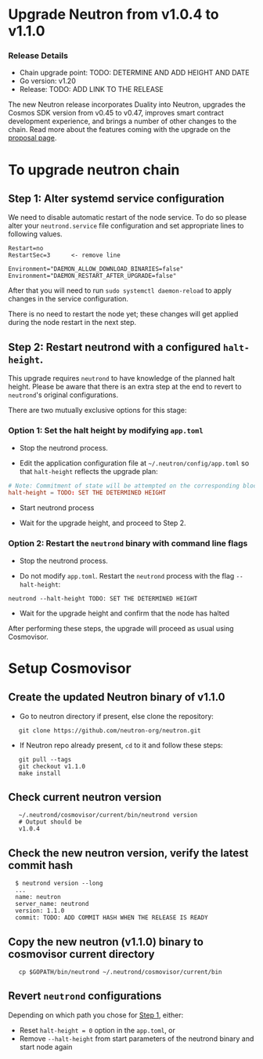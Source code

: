 # Upgrade Neutron from v1.0.4 to v1.1.0

### Release Details

* Chain upgrade point: TODO: DETERMINE AND ADD HEIGHT AND DATE
* Go version: v1.20
* Release: TODO: ADD LINK TO THE RELEASE

The new Neutron release incorporates Duality into Neutron, upgrades the Cosmos SDK version from v0.45 to v0.47, improves smart contract development experience, and brings a number of other changes to the chain. Read more about the features coming with the upgrade on the [proposal page](https://forum.neutron.org/t/draft-proposal-neutrality-upgrade/191).

# To upgrade neutron chain

## Step 1: Alter systemd service configuration

We need to disable automatic restart of the node service. To do so please alter your `neutrond.service` file configuration and set appropriate lines to following values.

```
Restart=no 
RestartSec=3      <- remove line

Environment="DAEMON_ALLOW_DOWNLOAD_BINARIES=false"
Environment="DAEMON_RESTART_AFTER_UPGRADE=false"
```

After that you will need to run `sudo systemctl daemon-reload` to apply changes in the service configuration.

There is no need to restart the node yet; these changes will get applied during the node restart in the next step.

## Step 2: Restart neutrond with a configured `halt-height`.

This upgrade requires `neutrond` to have knowledge of the planned halt height. Please be aware that there is an extra step at the end to revert to `neutrond`'s original configurations.

There are two mutually exclusive options for this stage:

### Option 1: Set the halt height by modifying `app.toml`

* Stop the neutrond process.

* Edit the application configuration file at `~/.neutron/config/app.toml` so that `halt-height` reflects the upgrade plan:

```toml
# Note: Commitment of state will be attempted on the corresponding block.
halt-height = TODO: SET THE DETERMINED HEIGHT
```
* Start neutrond process

* Wait for the upgrade height, and proceed to Step 2.

### Option 2: Restart the `neutrond` binary with command line flags

* Stop the neutrond process.

* Do not modify `app.toml`. Restart the `neutrond` process with the flag `--halt-height`:
```shell
neutrond --halt-height TODO: SET THE DETERMINED HEIGHT
```

* Wait for the upgrade height and confirm that the node has halted

After performing these steps, the upgrade will proceed as usual using Cosmovisor.

# Setup Cosmovisor

## Create the updated Neutron binary of v1.1.0

* Go to neutron directory if present, else clone the repository:

```shell
   git clone https://github.com/neutron-org/neutron.git
```

* If Neutron repo already present, `cd` to it and follow these steps:

```shell
   git pull --tags
   git checkout v1.1.0
   make install
```

## Check current neutron version
```shell
   ~/.neutrond/cosmovisor/current/bin/neutrond version
   # Output should be
   v1.0.4
```

## Check the new neutron version, verify the latest commit hash

```shell
  $ neutrond version --long
  ...
  name: neutron
  server_name: neutrond
  version: 1.1.0
  commit: TODO: ADD COMMIT HASH WHEN THE RELEASE IS READY
```

## Copy the new neutron (v1.1.0) binary to cosmovisor current directory

```shell
   cp $GOPATH/bin/neutrond ~/.neutrond/cosmovisor/current/bin
```

## Revert `neutrond` configurations

Depending on which path you chose for [Step 1](#step-1-alter-systemd-service-configuration), either:

* Reset `halt-height = 0` option in the `app.toml`, or
* Remove `--halt-height` from start parameters of the neutrond binary and start node again
